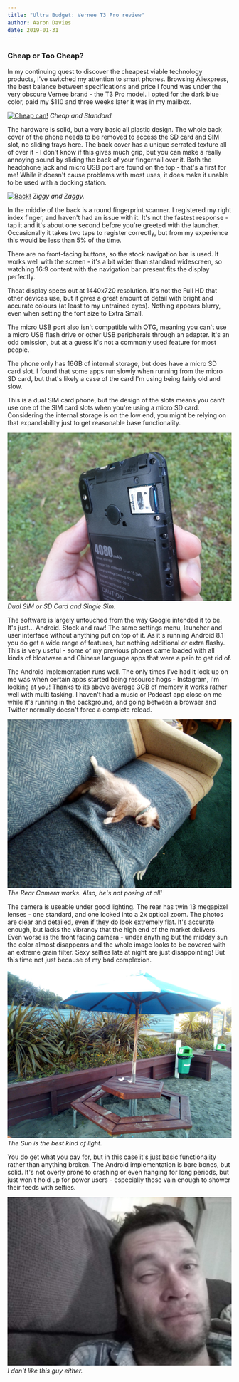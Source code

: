 ```yaml
---
title: "Ultra Budget: Vernee T3 Pro review"
author: Aaron Davies
date: 2019-01-31
---
```


### Cheap or Too Cheap?

In my continuing quest to discover the cheapest viable technology products, I've switched my attention to smart phones. Browsing Aliexpress, the best balance between specifications and price I found was under the very obscure Vernee brand - the T3 Pro model. I opted for the dark blue color, paid my $110 and three weeks later it was in my mailbox. <!-- more -->

[![Cheap can!](/media/images/blog/vfront.jpg)](/media/images/blog/vfront.jpg)
_Cheap and Standard._

The hardware is solid, but a very basic all plastic design. The whole back cover of the phone needs to be removed to access the SD card and SIM slot, no sliding trays here. The back cover has a unique serrated texture all of over it - I don't know if this gives much grip, but you can make a really annoying sound by sliding the back of your fingernail over it. Both the headphone jack and micro USB port are found on the top - that's a first for me! While it doesn't cause problems with most uses, it does make it unable to be used with a docking station.

[![Back!](/media/images/blog/vback.jpg)](/media/images/blog/vback.jpg)
_Ziggy and Zaggy._

In the middle of the back is a round fingerprint scanner. I registered my right index finger, and haven't had an issue with it. It's not the fastest response - tap it and it's about one second before you're greeted with the launcher. Occasionally it takes two taps to register correctly, but from my experience this would be less than 5% of the time.

There are no front-facing buttons, so the stock navigation bar is used. It works well with the screen - it's a bit wider than standard widescreen, so watching 16:9 content with the navigation bar present fits the display perfectly.

Theat display specs out at 1440x720 resolution. It's not the Full HD that other devices use, but it gives a great amount of detail with bright and accurate colours (at least to my untrained eyes). Nothing appears blurry, even when setting the font size to Extra Small.

The micro USB port also isn't compatible with OTG, meaning you can't use a micro USB flash drive or other USB peripherals through an adapter. It's an odd omission, but at a guess it's not a commonly used feature for most people.

The phone only has 16GB of internal storage, but does have a micro SD card slot. I found that some apps run slowly when running from the micro SD card, but that's likely a case of the card I'm using being fairly old and slow.

This is a dual SIM card phone, but the design of the slots means you can't use one of the SIM card slots when you're using a micro SD card. Considering the internal storage is on the low end, you might be relying on that expandability just to get reasonable base functionality.

[![slot!](/media/images/blog/vslot.jpg)](/media/images/blog/vslot.jpg)
_Dual SIM or SD Card and Single Sim._

The software is largely untouched from the way Google intended it to be. It's just... Android. Stock and raw! The same settings menu, launcher and user interface without anything put on top of it. As it's running Android 8.1 you do get a wide range of features, but nothing additional or extra flashy. This is very useful - some of my previous phones came loaded with all kinds of bloatware and Chinese language apps that were a pain to get rid of.

The Android implementation runs well. The only times I've had it lock up on me was when certain apps started being resource hogs - Instagram, I'm looking at you! Thanks to its above average 3GB of memory it works rather well with multi tasking. I haven't had a music or Podcast app close on me while it's running in the background, and going between a browser and Twitter normally doesn't force a complete reload.

[![Cat!](/media/images/blog/vcat.jpg)](/media/images/blog/vcat.jpg)
_The Rear Camera works. Also, he's not posing at all!_

The camera is useable under good lighting. The rear has twin 13 megapixel lenses - one standard, and one locked into a 2x optical zoom. The photos are clear and detailed, even if they do look extremely flat. It's accurate enough, but lacks the vibrancy that the high end of the market delivers. Even worse is the front facing camera - under anything but the midday sun the color almost disappears and the whole image looks to be covered with an extreme grain filter. Sexy selfies late at night are just disappointing! But this time not just because of my bad complexion.

[![Outside!](/media/images/blog/voutside.jpg)](/media/images/blog/voutside.jpg)
_The Sun is the best kind of light._

You do get what you pay for, but in this case it's just basic functionality rather than anything broken. The Android implementation is bare bones, but solid. It's not overly prone to crashing or even hanging for long periods, but just won't hold up for power users - especially those vain enough to shower their feeds with selfies.

[![Self!](/media/images/blog/vself.jpg)](/media/images/blog/vself.jpg)
_I don't like this guy either._
